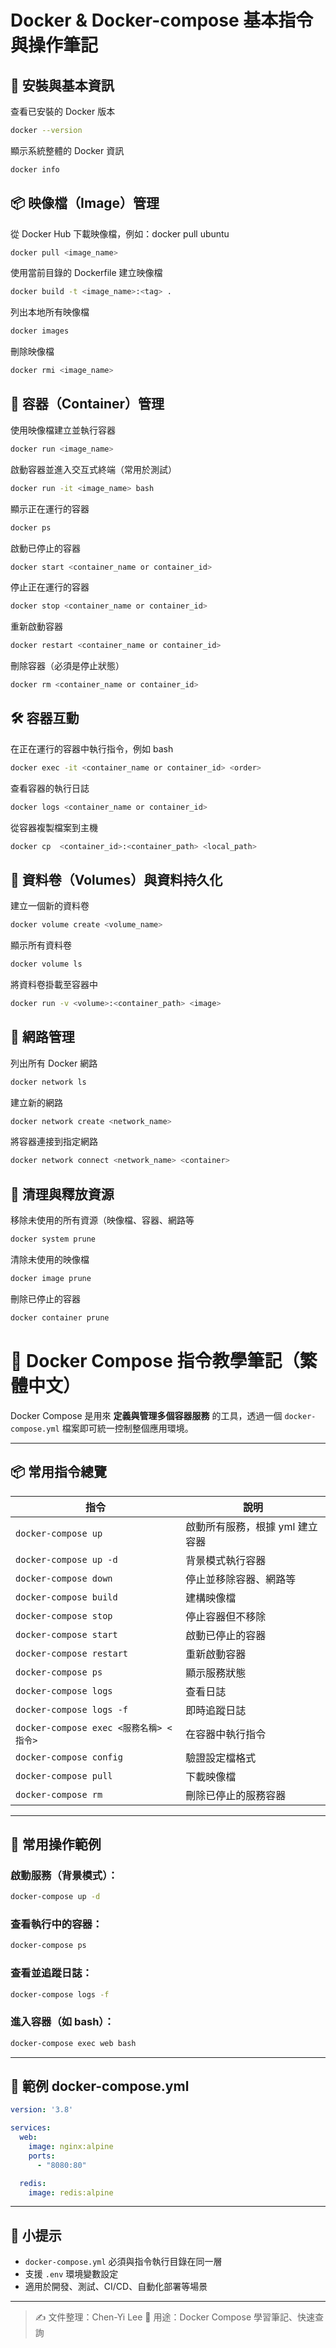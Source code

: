 # Docker & Docker-compose 基本指令與操作筆記

## 🐳 安裝與基本資訊
查看已安裝的 Docker 版本
```bash
docker --version
```
顯示系統整體的 Docker 資訊
```bash
docker info
```

## 📦 映像檔（Image）管理
從 Docker Hub 下載映像檔，例如：docker pull ubuntu
```bash
docker pull <image_name>
```
使用當前目錄的 Dockerfile 建立映像檔
```bash
docker build -t <image_name>:<tag> .
```
列出本地所有映像檔
```bash
docker images
```
刪除映像檔
```bash
docker rmi <image_name>
```

## 🧱 容器（Container）管理
使用映像檔建立並執行容器
```bash
docker run <image_name>
```
啟動容器並進入交互式終端（常用於測試）
```bash
docker run -it <image_name> bash
```
顯示正在運行的容器
```bash
docker ps
```
啟動已停止的容器
```bash
docker start <container_name or container_id>
```
停止正在運行的容器
```bash
docker stop <container_name or container_id>
```
重新啟動容器
```bash
docker restart <container_name or container_id>
```
刪除容器（必須是停止狀態）
```bash
docker rm <container_name or container_id>
```

## 🛠️ 容器互動
在正在運行的容器中執行指令，例如 bash
```bash
docker exec -it <container_name or container_id> <order>
```
查看容器的執行日誌
```bash
docker logs <container_name or container_id>
```
從容器複製檔案到主機
```bash
docker cp  <container_id>:<container_path> <local_path>
```

## 📄 資料卷（Volumes）與資料持久化
建立一個新的資料卷
```bash
docker volume create <volume_name>
```
顯示所有資料卷
```bash
docker volume ls
```
將資料卷掛載至容器中
```bash
docker run -v <volume>:<container_path> <image>
```

## 🧰 網路管理
列出所有 Docker 網路
```bash
docker network ls
```
建立新的網路
```bash
docker network create <network_name>
```
將容器連接到指定網路
```bash
docker network connect <network_name> <container>
```

## 🧹 清理與釋放資源
移除未使用的所有資源（映像檔、容器、網路等
```bash
docker system prune
```
清除未使用的映像檔
```bash
docker image prune
```
刪除已停止的容器
```bash
docker container prune
```


# 🐳 Docker Compose 指令教學筆記（繁體中文）

Docker Compose 是用來 **定義與管理多個容器服務** 的工具，透過一個 `docker-compose.yml` 檔案即可統一控制整個應用環境。

---

## 📦 常用指令總覽

| 指令                                      | 說明                                          |
|-------------------------------------------|-----------------------------------------------|
| `docker-compose up`                       | 啟動所有服務，根據 yml 建立容器              |
| `docker-compose up -d`                    | 背景模式執行容器                              |
| `docker-compose down`                     | 停止並移除容器、網路等                        |
| `docker-compose build`                    | 建構映像檔                                    |
| `docker-compose stop`                     | 停止容器但不移除                              |
| `docker-compose start`                    | 啟動已停止的容器                              |
| `docker-compose restart`                  | 重新啟動容器                                  |
| `docker-compose ps`                       | 顯示服務狀態                                  |
| `docker-compose logs`                     | 查看日誌                                      |
| `docker-compose logs -f`                  | 即時追蹤日誌                                  |
| `docker-compose exec <服務名稱> <指令>`   | 在容器中執行指令                              |
| `docker-compose config`                   | 驗證設定檔格式                                |
| `docker-compose pull`                     | 下載映像檔                                     |
| `docker-compose rm`                       | 刪除已停止的服務容器                          |

---

## 🚀 常用操作範例

### 啟動服務（背景模式）：
```bash
docker-compose up -d
```

### 查看執行中的容器：
```bash
docker-compose ps
```

### 查看並追蹤日誌：
```bash
docker-compose logs -f
```

### 進入容器（如 bash）：
```bash
docker-compose exec web bash
```

---

## 📁 範例 docker-compose.yml

```yaml
version: '3.8'

services:
  web:
    image: nginx:alpine
    ports:
      - "8080:80"

  redis:
    image: redis:alpine
```

---

## 📌 小提示

- `docker-compose.yml` 必須與指令執行目錄在同一層
- 支援 `.env` 環境變數設定
- 適用於開發、測試、CI/CD、自動化部署等場景

---

> ✍️ 文件整理：Chen-Yi Lee 
> 📄 用途：Docker Compose 學習筆記、快速查詢

